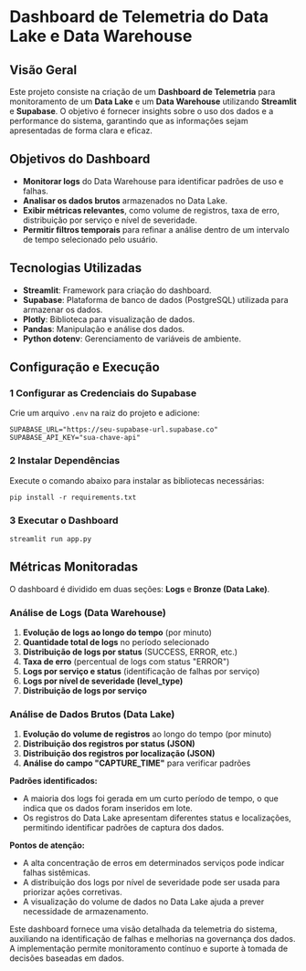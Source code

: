 #  Dashboard de Telemetria do Data Lake e Data Warehouse

##  Visão Geral
Este projeto consiste na criação de um **Dashboard de Telemetria** para monitoramento de um **Data Lake** e um **Data Warehouse** utilizando **Streamlit** e **Supabase**. O objetivo é fornecer insights sobre o uso dos dados e a performance do sistema, garantindo que as informações sejam apresentadas de forma clara e eficaz.

##  Objetivos do Dashboard
- **Monitorar logs** do Data Warehouse para identificar padrões de uso e falhas.
- **Analisar os dados brutos** armazenados no Data Lake.
- **Exibir métricas relevantes**, como volume de registros, taxa de erro, distribuição por serviço e nível de severidade.
- **Permitir filtros temporais** para refinar a análise dentro de um intervalo de tempo selecionado pelo usuário.

##  Tecnologias Utilizadas
- **Streamlit**: Framework para criação do dashboard.
- **Supabase**: Plataforma de banco de dados (PostgreSQL) utilizada para armazenar os dados.
- **Plotly**: Biblioteca para visualização de dados.
- **Pandas**: Manipulação e análise dos dados.
- **Python dotenv**: Gerenciamento de variáveis de ambiente.




##  Configuração e Execução
### 1️ Configurar as Credenciais do Supabase
Crie um arquivo `.env` na raiz do projeto e adicione:
```
SUPABASE_URL="https://seu-supabase-url.supabase.co"
SUPABASE_API_KEY="sua-chave-api"
```

### 2 Instalar Dependências
Execute o comando abaixo para instalar as bibliotecas necessárias:
```
pip install -r requirements.txt
```

### 3️ Executar o Dashboard
```
streamlit run app.py
```

##  Métricas Monitoradas
O dashboard é dividido em duas seções: **Logs** e **Bronze (Data Lake)**.

###  Análise de Logs (Data Warehouse)
1. **Evolução de logs ao longo do tempo** (por minuto)
2. **Quantidade total de logs** no período selecionado
3. **Distribuição de logs por status** (SUCCESS, ERROR, etc.)
4. **Taxa de erro** (percentual de logs com status "ERROR")
5. **Logs por serviço e status** (identificação de falhas por serviço)
6. **Logs por nível de severidade (level_type)**
7. **Distribuição de logs por serviço**

###  Análise de Dados Brutos (Data Lake)
1. **Evolução do volume de registros** ao longo do tempo (por minuto)
2. **Distribuição dos registros por status (JSON)**
3. **Distribuição dos registros por localização (JSON)**
4. **Análise do campo "CAPTURE_TIME"** para verificar padrões

 **Padrões identificados:**
- A maioria dos logs foi gerada em um curto período de tempo, o que indica que os dados foram inseridos em lote.
- Os registros do Data Lake apresentam diferentes status e localizações, permitindo identificar padrões de captura dos dados.

 **Pontos de atenção:**
- A alta concentração de erros em determinados serviços pode indicar falhas sistêmicas.
- A distribuição dos logs por nível de severidade pode ser usada para priorizar ações corretivas.
- A visualização do volume de dados no Data Lake ajuda a prever necessidade de armazenamento.


Este dashboard fornece uma visão detalhada da telemetria do sistema, auxiliando na identificação de falhas e melhorias na governança dos dados. A implementação permite monitoramento contínuo e suporte à tomada de decisões baseadas em dados.

